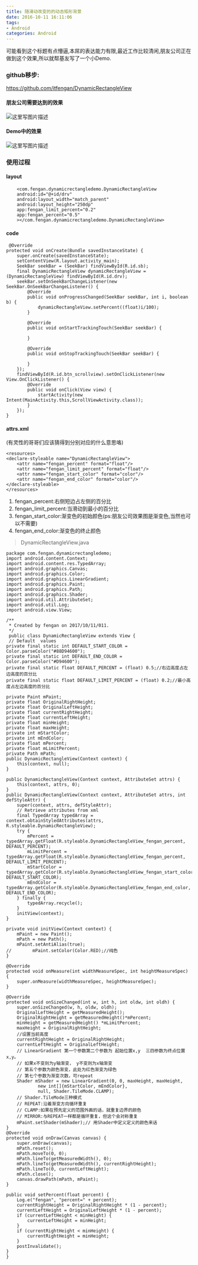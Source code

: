 ```yaml
---
title: 随滑动改变的的动态矩形背景
date: 2016-10-11 16:11:06
tags: 
- Android
categories: Android
---
```


可能看到这个标题有点懵逼,本屌的表达能力有限,最近工作比较清闲,朋友公司正在做到这个效果,所以就帮基友写了一个小Demo.

<!--more-->

### github移步:

https://github.com/itfengan/DynamicRectangleView

#### 朋友公司需要达到的效果

![这里写图片描述](http://img.blog.csdn.net/20171011155803164?watermark/2/text/aHR0cDovL2Jsb2cuY3Nkbi5uZXQvZmVuZ2FuaXQ=/font/5a6L5L2T/fontsize/400/fill/I0JBQkFCMA==/dissolve/70/gravity/SouthEast)

#### Demo中的效果

![这里写图片描述](http://img.blog.csdn.net/20171011155905764?watermark/2/text/aHR0cDovL2Jsb2cuY3Nkbi5uZXQvZmVuZ2FuaXQ=/font/5a6L5L2T/fontsize/400/fill/I0JBQkFCMA==/dissolve/70/gravity/SouthEast)

### 使用过程 ###

#### layout

        <com.fengan.dynamicrectangledemo.DynamicRectangleView
        android:id="@+id/drv"
        android:layout_width="match_parent"
        android:layout_height="250dp"
        app:fengan_limit_percent="0.2"
        app:fengan_percent="0.5"
        ></com.fengan.dynamicrectangledemo.DynamicRectangleView>

#### code

     @Override
    protected void onCreate(Bundle savedInstanceState) {
        super.onCreate(savedInstanceState);
        setContentView(R.layout.activity_main);
        SeekBar seekBar = (SeekBar) findViewById(R.id.sb);
        final DynamicRectangleView dynamicRectangleView = (DynamicRectangleView) findViewById(R.id.drv);
        seekBar.setOnSeekBarChangeListener(new SeekBar.OnSeekBarChangeListener() {
            @Override
            public void onProgressChanged(SeekBar seekBar, int i, boolean b) {
                dynamicRectangleView.setPercent((float)i/100);
            }
    
            @Override
            public void onStartTrackingTouch(SeekBar seekBar) {
    
            }
    
            @Override
            public void onStopTrackingTouch(SeekBar seekBar) {
    
            }
        });
        findViewById(R.id.btn_scrollview).setOnClickListener(new View.OnClickListener() {
            @Override
            public void onClick(View view) {
                startActivity(new Intent(MainActivity.this,ScrollViewActivity.class));
            }
        });
    }

#### attrs.xml

(有灵性的哥哥们应该猜得到分别对应的什么意思咯)

    <resources>
    <declare-styleable name="DynamicRectangleView">
        <attr name="fengan_percent" format="float"/>
        <attr name="fengan_limit_percent" format="float"/>
        <attr name="fengan_start_color" format="color"/>
        <attr name="fengan_end_color" format="color"/>
    </declare-styleable>
    </resources>

1. fengan_percent:右侧短边占左侧的百分比
2. fengan_limit_percent:当滑动到最小的百分比
3. fengan_start_color:渐变色的初始颜色(ps:朋友公司效果图是渐变色,当然也可以不需要)
4. fengan_end_color:渐变色的终止颜色

> DynamicRectangleView.java


	package com.fengan.dynamicrectangledemo;
	import android.content.Context;
	import android.content.res.TypedArray;
	import android.graphics.Canvas;
	import android.graphics.Color;
	import android.graphics.LinearGradient;
	import android.graphics.Paint;
	import android.graphics.Path;
	import android.graphics.Shader;
	import android.util.AttributeSet;
	import android.util.Log;
	import android.view.View;
	
	/**
	 * Created by fengan on 2017/10/11/011.
	 */
	 public class DynamicRectangleView extends View {
	 // Default  values
	private final static int DEFAULT_START_COLOR = Color.parseColor("#88D94600");
	private final static int DEFAULT_END_COLOR = Color.parseColor("#D94600");
	private final static float DEFAULT_PERCENT = (float) 0.5;//右边高度占左边高度的百分比
	private final static float DEFAULT_LIMIT_PERCENT = (float) 0.2;//最小高度占左边高度的百分比
	
	private Paint mPaint;
	private float OriginalRightHeight;
	private float OriginalLeftHeight;
	private float currentRightHeight;
	private float currentLeftHeight;
	private float minHeight;
	private float maxHeight;
	private int mStartColor;
	private int mEndColor;
	private float mPercent;
	private float mLimitPercent;
	private Path mPath;
	public DynamicRectangleView(Context context) {
	    this(context, null);
	}
	
	public DynamicRectangleView(Context context, AttributeSet attrs) {
	    this(context, attrs, 0);
	}
	public DynamicRectangleView(Context context, AttributeSet attrs, int defStyleAttr) {
	    super(context, attrs, defStyleAttr);
	    // Retrieve attributes from xml
	    final TypedArray typedArray = context.obtainStyledAttributes(attrs, R.styleable.DynamicRectangleView);
	    try {
	        mPercent = typedArray.getFloat(R.styleable.DynamicRectangleView_fengan_percent, DEFAULT_PERCENT);
	        mLimitPercent = typedArray.getFloat(R.styleable.DynamicRectangleView_fengan_percent, DEFAULT_LIMIT_PERCENT);
	        mStartColor = typedArray.getColor(R.styleable.DynamicRectangleView_fengan_start_color, DEFAULT_START_COLOR);
	        mEndColor = typedArray.getColor(R.styleable.DynamicRectangleView_fengan_end_color, DEFAULT_END_COLOR);
	    } finally {
	        typedArray.recycle();
	    }
	    initView(context);
	}
	
	private void initView(Context context) {
	    mPaint = new Paint();
	    mPath = new Path();
	    mPaint.setAntiAlias(true);
	//        mPaint.setColor(Color.RED);//纯色
	}
	
	@Override
	protected void onMeasure(int widthMeasureSpec, int heightMeasureSpec) {
	    super.onMeasure(widthMeasureSpec, heightMeasureSpec);
	}
	
	@Override
	protected void onSizeChanged(int w, int h, int oldw, int oldh) {
	    super.onSizeChanged(w, h, oldw, oldh);
	    OriginalLeftHeight = getMeasuredHeight();
	    OriginalRightHeight = getMeasuredHeight()*mPercent;
	    minHeight = getMeasuredHeight() *mLimitPercent;
	    maxHeight = OriginalRightHeight;
	    //设置当前高度
	    currentRightHeight = OriginalRightHeight;
	    currentLeftHeight = OriginalLeftHeight;
	    // LinearGradient 第一个参数第二个参数为 起始位置x,y  三四参数为终点位置x,y。
	    // 如果x不变则为y轴渐变， y不变则为x轴渐变
	    // 第五个参数为颜色渐变，此处为红色渐变为绿色
	    // 第七个参数为渐变次数，可repeat
	    Shader mShader = new LinearGradient(0, 0, maxHeight, maxHeight,
	            new int[]{mStartColor, mEndColor},
	            null, Shader.TileMode.CLAMP);
	    // Shader.TileMode三种模式
	    // REPEAT:沿着渐变方向循环重复
	    // CLAMP:如果在预先定义的范围外画的话，就重复边界的颜色
	    // MIRROR:与REPEAT一样都是循环重复，但这个会对称重复
	    mPaint.setShader(mShader);// 用Shader中定义定义的颜色来话
	}
	@Override
	protected void onDraw(Canvas canvas) {
	    super.onDraw(canvas);
	    mPath.reset();
	    mPath.moveTo(0, 0);
	    mPath.lineTo(getMeasuredWidth(), 0);
	    mPath.lineTo(getMeasuredWidth(), currentRightHeight);
	    mPath.lineTo(0, currentLeftHeight);
	    mPath.close();
	    canvas.drawPath(mPath, mPaint);
	}
	
	public void setPercent(float percent) {
	    Log.e("fengan", "percent=" + percent);
	    currentRightHeight = OriginalRightHeight * (1 - percent);
	    currentLeftHeight = OriginalLeftHeight * (1 - percent);
	    if (currentLeftHeight < minHeight) {
	        currentLeftHeight = minHeight;
	    }
	    if (currentRightHeight < minHeight) {
	        currentRightHeight = minHeight;
	    }
	    postInvalidate();
	}
	}